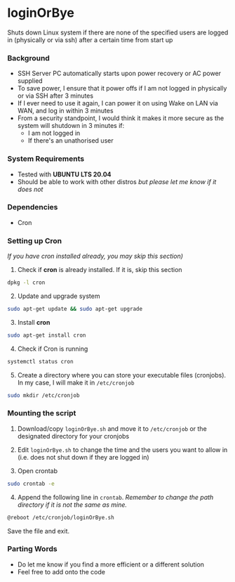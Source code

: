 # loginOrBye
Shuts down Linux system if there are none of the specified users are logged in (physically or via ssh) after a certain time from start up

### Background
- SSH Server PC automatically starts upon power recovery or AC power supplied
- To save power, I ensure that it power offs if I am not logged in physically or via SSH after 3 minutes
- If I ever need to use it again, I can power it on using Wake on LAN via WAN, and log in within 3 minutes
- From a security standpoint, I would think it makes it more secure as the system will shutdown in 3 minutes if:
  - I am not logged in
  - If there's an unathorised user

### System Requirements
- Tested with **UBUNTU LTS 20.04**
- Should be able to work with other distros *but please let me know if it does not*

### Dependencies
- Cron

### Setting up Cron
*If you have cron installed already, you may skip this section)*

1. Check if **cron** is already installed. If it is, skip this section
``` bash
dpkg -l cron 
```

2. Update and upgrade system
``` bash
sudo apt-get update && sudo apt-get upgrade
```

3. Install **cron**
``` bash
sudo apt-get install cron
```

4. Check if Cron is running
``` bash
systemctl status cron
```

5. Create a directory where you can store your executable files (cronjobs). In my case, I will make it in ```/etc/cronjob```
``` bash
sudo mkdir /etc/cronjob
```

### Mounting the script
1. Download/copy ```loginOrBye.sh``` and move it to ```/etc/cronjob``` or the designated directory for your cronjobs

2. Edit ```loginOrBye.sh``` to change the time and the users you want to allow in (i.e. does not shut down if they are logged in)

3. Open crontab
``` bash
sudo crontab -e
```

4. Append the following line in ```crontab```. *Remember to change the path directory if it is not the same as mine.*
``` bash
@reboot /etc/cronjob/loginOrBye.sh
```
Save the file and exit.

### Parting Words
- Do let me know if you find a more efficient or a different solution
- Feel free to add onto the code
